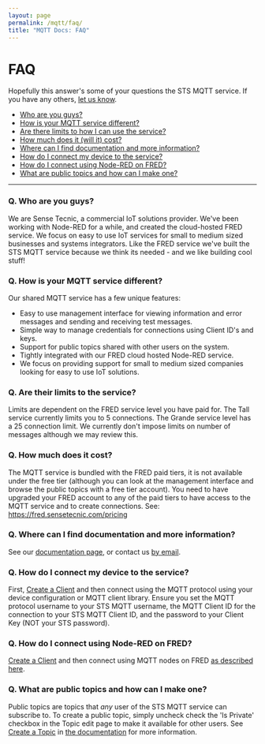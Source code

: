 ```yaml
---
layout: page
permalink: /mqtt/faq/
title: "MQTT Docs: FAQ"
---
```

# FAQ
Hopefully this answer's some of your questions the STS MQTT service. If you have any others, [let us know](mailto:info@sensetecnic.com).

- [Who are you guys?](#q-who-are-you-guys)
- [How is your MQTT service different?](#q-how-is-your-mqtt-service-different)
- [Are there limits to how I can use the service?](#q-are-their-limits-to-the-service)
- [How much does it (will it) cost?](#q-how-much-does-it-cost)
- [Where can I find documentation and more information?](#q-where-can-i-find-documentation-and-more-information)
- [How do I connect my device to the service?](#q-how-do-i-connect-my-device-to-the-service)
- [How do I connect using Node-RED on FRED?](#q-how-do-i-connect-using-node-red-on-fred)
- [What are public topics and how can I make one?](#q-what-are-public-topics-and-how-can-i-make-one)

___

### Q. Who are you guys?
We are Sense Tecnic, a commercial IoT solutions provider. We've been working with Node-RED for a while, and created the cloud-hosted
FRED service.  We focus on easy to use IoT services for small to medium sized businesses and systems integrators.  Like the FRED
service we've built the STS MQTT service because we think its needed - and we like building cool stuff!

### Q. How is your MQTT service different?
Our shared MQTT service has a few unique features:
* Easy to use management interface for viewing information and error messages and sending and receiving test messages.
* Simple way to manage credentials for connections using Client ID's and keys.
* Support for public topics shared with other users on the system.
* Tightly integrated with our FRED cloud hosted Node-RED service.
* We focus on providing support for small to medium sized companies looking for easy to use IoT solutions.

### Q. Are their limits to the service?
Limits are dependent on the FRED service level you have paid for. The Tall service currently limits you to 5 connections. The Grande service level has a 25 connection limit. We currently don't impose limits on number of messages although we may review this.

### Q. How much does it cost?
The MQTT service is bundled with the FRED paid tiers, it is not available under the free tier (although you can look at the management interface and browse the public topics with a free tier account). You need to have upgraded your FRED account to any of the paid tiers to have access to the MQTT service and to create connections. See: https://fred.sensetecnic.com/pricing

### Q. Where can I find documentation and more information?
See our [documentation page](http://docs.sensetecnic.com/mqtt), or contact us [by email](mailto:info@sensetecnic.com). 

### Q. How do I connect my device to the service?
First, [Create a Client](/mqtt/create-client/) and then connect using the MQTT protocol using your device configuration or MQTT
client library.  Ensure you set the MQTT protocol username to your STS MQTT username, the MQTT Client ID for the connection to your STS MQTT
Client ID, and the password to your Client Key (NOT your STS password).

### Q. How do I connect using Node-RED on FRED?
[Create a Client](/mqtt/create-client/) and then connect using MQTT nodes on FRED [as described here](/mqtt/connect-howto). 

### Q. What are public topics and how can I make one?
Public topics are topics that *any* user of the STS MQTT service can subscribe to.  To create a public topic,
simply uncheck check the 'Is Private' checkbox in the Topic edit page to make it available for other users.  See 
[Create a Topic](/mqtt/create-topic/) in [the documentation](http://docs.sensetecnic.com/mqtt)
for more information.
